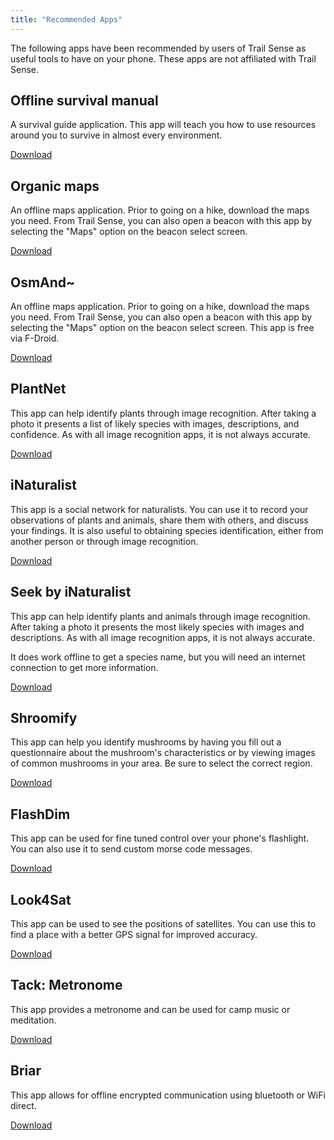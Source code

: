 ```yaml
---
title: "Recommended Apps"
---
```


The following apps have been recommended by users of Trail Sense as useful tools to have on your phone. These apps are not affiliated with Trail Sense.

## Offline survival manual

A survival guide application. This app will teach you how to use resources around you to survive in almost every environment.

[Download](market://details?id=org.ligi.survivalmanual)

## Organic maps

An offline maps application. Prior to going on a hike, download the maps you need. From Trail Sense, you can also open a beacon with this app by selecting the "Maps" option on the beacon select screen.

[Download](market://details?id=app.organicmaps)

## OsmAnd~

An offline maps application. Prior to going on a hike, download the maps you need. From Trail Sense, you can also open a beacon with this app by selecting the "Maps" option on the beacon select screen. This app is free via F-Droid.

[Download](market://details?id=net.osmand.plus)

## PlantNet

This app can help identify plants through image recognition. After taking a photo it presents a list of likely species with images, descriptions, and confidence. As with all image recognition apps, it is not always accurate.

[Download](market://details?id=org.plantnet)

## iNaturalist

This app is a social network for naturalists. You can use it to record your observations of plants and animals, share them with others, and discuss your findings. It is also useful to obtaining species identification, either from another person or through image recognition.

[Download](market://details?id=org.inaturalist.android)

## Seek by iNaturalist

This app can help identify plants and animals through image recognition. After taking a photo it presents the most likely species with images and descriptions. As with all image recognition apps, it is not always accurate.

It does work offline to get a species name, but you will need an internet connection to get more information.

[Download](market://details?id=org.inaturalist.seek)

## Shroomify

This app can help you identify mushrooms by having you fill out a questionnaire about the mushroom's characteristics or by viewing images of common mushrooms in your area. Be sure to select the correct region.

[Download](market://details?id=com.mushroom.shroomify)

## FlashDim

This app can be used for fine tuned control over your phone's flashlight. You can also use it to send custom morse code messages.

[Download](market://details?id=com.cyb3rko.flashdim)

## Look4Sat

This app can be used to see the positions of satellites. You can use this to find a place with a better GPS signal for improved accuracy.

[Download](market://details?id=com.rtbishop.look4sat)

## Tack: Metronome

This app provides a metronome and can be used for camp music or meditation.

[Download](market://details?id=xyz.zedler.patrick.tack)

## Briar

This app allows for offline encrypted communication using bluetooth or WiFi direct.

[Download](market://details?id=org.briarproject.briar.android)
